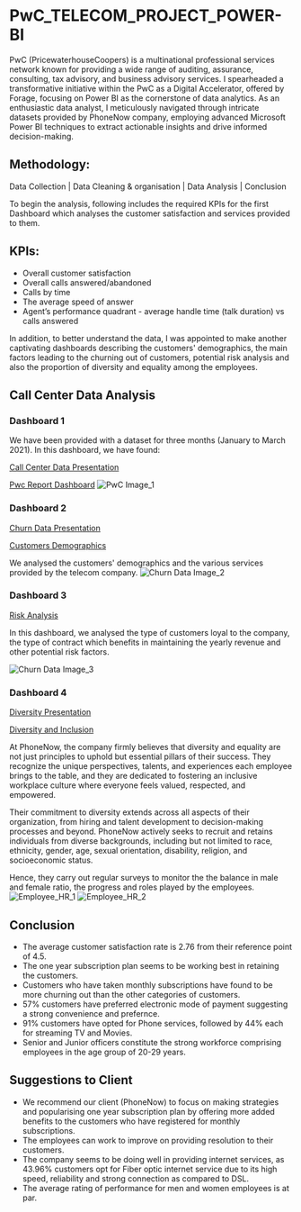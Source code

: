 # PwC_TELECOM_PROJECT_POWER-BI
PwC (PricewaterhouseCoopers) is a multinational professional services network known for providing a wide range of auditing, assurance, consulting, tax advisory, and business advisory services. I spearheaded a transformative initiative within the PwC as a Digital Accelerator, offered by Forage, focusing on Power BI as the cornerstone of data analytics. As an enthusiastic data analyst, I meticulously navigated through intricate datasets provided by PhoneNow company, employing advanced Microsoft Power BI techniques to extract actionable insights and drive informed decision-making.

## Methodology:
Data Collection | Data Cleaning & organisation | Data Analysis | Conclusion

To begin the analysis, following includes the required KPIs for the first Dashboard which analyses the customer satisfaction and services provided to them.

## KPIs:
* Overall customer satisfaction
* Overall calls answered/abandoned
* Calls by time
* The average speed of answer
* Agent’s performance quadrant - average handle time (talk duration) vs calls answered

In addition, to better understand the data, I was appointed to make another captivating dashboards describing the customers' demographics, the main factors leading to the churning out of customers, potential risk analysis and also the proportion of diversity and equality among the employees.


## Call Center Data Analysis

### Dashboard 1

We have been provided with a dataset for three months (January to March 2021). In this dashboard, we have found:

[Call Center Data Presentation](https://github.com/HafshaWahab/Images/blob/main/PwC_Report.pbix)

[Pwc Report Dashboard](https://github.com/HafshaWahab/Images/blob/main/PwC%20Image_1.jpg)
![PwC Image_1](https://github.com/HafshaWahab/PwC_Telecom_Project_Power-BI/assets/152807534/f2e0b4ea-050e-4f0a-9243-f52a3130e594)


### Dashboard 2

[Churn Data Presentation](https://github.com/HafshaWahab/Images/blob/main/Churn_Data_PwC_Hafsha.pbix)

[Customers Demographics](https://github.com/HafshaWahab/Images/blob/main/Churn%20Data%20Image_2.jpg)

We analysed the customers' demographics and the various services provided by the telecom company.
![Churn Data Image_2](https://github.com/HafshaWahab/PwC_Telecom_Project_Power-BI/assets/152807534/89297b64-2c92-4fda-b550-7b8a2ccb649d)


### Dashboard 3

[Risk Analysis](https://github.com/HafshaWahab/Images/blob/main/Churn%20Data%20Image_3.jpg)

In this dashboard, we analysed the type of customers loyal to the company, the type of contract which benefits in maintaining the yearly revenue and other potential risk factors.

![Churn Data Image_3](https://github.com/HafshaWahab/PwC_Telecom_Project_Power-BI/assets/152807534/ea8ac706-ec15-4ab3-9f02-7c8457a9e7c0)


### Dashboard 4

[Diversity Presentation](https://github.com/HafshaWahab/Images/blob/main/Employees_TASK%204.pbix)

[Diversity and Inclusion](https://github.com/HafshaWahab/Images/blob/main/Employee_HR_1.jpg)

At PhoneNow, the company firmly believes that diversity and equality are not just principles to uphold but essential pillars of their success. They recognize the unique perspectives, talents, and experiences each employee brings to the table, and they are dedicated to fostering an inclusive workplace culture where everyone feels valued, respected, and empowered.

Their commitment to diversity extends across all aspects of their organization, from hiring and talent development to decision-making processes and beyond. PhoneNow actively seeks to recruit and retains individuals from diverse backgrounds, including but not limited to race, ethnicity, gender, age, sexual orientation, disability, religion, and socioeconomic status.

Hence, they carry out regular surveys to monitor the the balance in male and female ratio, the progress and roles played by the employees.
![Employee_HR_1](https://github.com/HafshaWahab/PwC_Telecom_Project_Power-BI/assets/152807534/b0e4504f-d7d0-43cd-8833-d0846ee81f9b)
![Employee_HR_2](https://github.com/HafshaWahab/PwC_Telecom_Project_Power-BI/assets/152807534/1b2fd8f1-b8cd-4665-9a7a-1a1fb5e0ecd5)


## Conclusion
* The average customer satisfaction rate is 2.76 from their reference point of 4.5.
* The one year subscription plan seems to be working best in retaining the customers.
* Customers who have taken monthly subscriptions have found to be more churning out than the other categories of customers.
* 57% customers have preferred electronic mode of payment suggesting a strong convenience and prefernce.
* 91% customers have opted for Phone services, followed by 44% each for streaming TV and Movies.
* Senior and Junior officers constitute the strong workforce comprising employees in the age group of 20-29 years.


## Suggestions to Client
* We recommend our client (PhoneNow) to focus on making strategies and popularising one year subscription plan by offering more added benefits to the customers who have registered for monthly subscriptions.
* The employees can work to improve on providing resolution to their customers.
* The company seems to be doing well in providing internet services, as 43.96% customers opt for Fiber optic internet service due to its high speed, reliability and strong connection as compared to DSL.
* The average rating of performance for men and women employees is at par.

